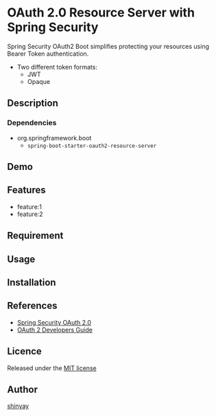 # OAuth 2.0 Resource Server with Spring Security

Spring Security OAuth2 Boot simplifies protecting your resources using Bearer Token authentication.

- Two different token formats:
  - JWT
  - Opaque

## Description
### Dependencies
- org.springframework.boot
  - `spring-boot-starter-oauth2-resource-server`

## Demo

## Features

- feature:1
- feature:2

## Requirement

## Usage

## Installation

## References

- [Spring Security OAuth 2.0](https://docs.spring.io/spring-security-oauth2-boot/docs/current/reference/html5/)
- [OAuth 2 Developers Guide](https://projects.spring.io/spring-security-oauth/docs/oauth2.html)

## Licence

Released under the [MIT license](https://gist.githubusercontent.com/shinyay/56e54ee4c0e22db8211e05e70a63247e/raw/34c6fdd50d54aa8e23560c296424aeb61599aa71/LICENSE)

## Author

[shinyay](https://github.com/shinyay)

